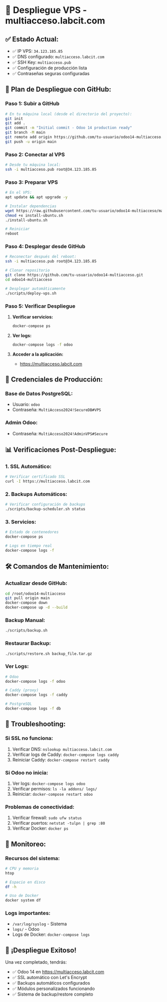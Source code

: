 # 🚀 Despliegue VPS - multiacceso.labcit.com

## ✅ **Estado Actual:**
- ✅ IP VPS: `34.123.185.85`
- ✅ DNS configurado: `multiacceso.labcit.com`
- ✅ SSH Key: `multiacceso.pub`
- ✅ Configuración de producción lista
- ✅ Contraseñas seguras configuradas

## 🎯 **Plan de Despliegue con GitHub:**

### **Paso 1: Subir a GitHub**
```bash
# En tu máquina local (desde el directorio del proyecto):
git init
git add .
git commit -m "Initial commit - Odoo 14 production ready"
git branch -M main
git remote add origin https://github.com/tu-usuario/odoo14-multiacceso.git
git push -u origin main
```

### **Paso 2: Conectar al VPS**
```bash
# Desde tu máquina local:
ssh -i multiacceso.pub root@34.123.185.85
```

### **Paso 3: Preparar VPS**
```bash
# En el VPS:
apt update && apt upgrade -y

# Instalar dependencias
wget https://raw.githubusercontent.com/tu-usuario/odoo14-multiacceso/main/install-ubuntu.sh
chmod +x install-ubuntu.sh
./install-ubuntu.sh

# Reiniciar
reboot
```

### **Paso 4: Desplegar desde GitHub**
```bash
# Reconectar después del reboot:
ssh -i multiacceso.pub root@34.123.185.85

# Clonar repositorio
git clone https://github.com/tu-usuario/odoo14-multiacceso.git
cd odoo14-multiacceso

# Desplegar automáticamente
./scripts/deploy-vps.sh
```

### **Paso 5: Verificar Despliegue**
1. **Verificar servicios:**
   ```bash
   docker-compose ps
   ```

2. **Ver logs:**
   ```bash
   docker-compose logs -f odoo
   ```

3. **Acceder a la aplicación:**
   - https://multiacceso.labcit.com

## 🔐 **Credenciales de Producción:**

### **Base de Datos PostgreSQL:**
- Usuario: `odoo`
- Contraseña: `MultiAcceso2024!SecureDB#VPS`

### **Admin Odoo:**
- Contraseña: `MultiAcceso2024!AdminVPS#Secure`

## 📊 **Verificaciones Post-Despliegue:**

### **1. SSL Automático:**
```bash
# Verificar certificado SSL
curl -I https://multiacceso.labcit.com
```

### **2. Backups Automáticos:**
```bash
# Verificar configuración de backups
./scripts/backup-scheduler.sh status
```

### **3. Servicios:**
```bash
# Estado de contenedores
docker-compose ps

# Logs en tiempo real
docker-compose logs -f
```

## 🛠️ **Comandos de Mantenimiento:**

### **Actualizar desde GitHub:**
```bash
cd /root/odoo14-multiacceso
git pull origin main
docker-compose down
docker-compose up -d --build
```

### **Backup Manual:**
```bash
./scripts/backup.sh
```

### **Restaurar Backup:**
```bash
./scripts/restore.sh backup_file.tar.gz
```

### **Ver Logs:**
```bash
# Odoo
docker-compose logs -f odoo

# Caddy (proxy)
docker-compose logs -f caddy

# PostgreSQL
docker-compose logs -f db
```

## 🔧 **Troubleshooting:**

### **Si SSL no funciona:**
1. Verificar DNS: `nslookup multiacceso.labcit.com`
2. Verificar logs de Caddy: `docker-compose logs caddy`
3. Reiniciar Caddy: `docker-compose restart caddy`

### **Si Odoo no inicia:**
1. Ver logs: `docker-compose logs odoo`
2. Verificar permisos: `ls -la addons/ logs/`
3. Reiniciar: `docker-compose restart odoo`

### **Problemas de conectividad:**
1. Verificar firewall: `sudo ufw status`
2. Verificar puertos: `netstat -tulpn | grep :80`
3. Verificar Docker: `docker ps`

## 📱 **Monitoreo:**

### **Recursos del sistema:**
```bash
# CPU y memoria
htop

# Espacio en disco
df -h

# Uso de Docker
docker system df
```

### **Logs importantes:**
- `/var/log/syslog` - Sistema
- `logs/` - Odoo
- Logs de Docker: `docker-compose logs`

## 🎉 **¡Despliegue Exitoso!**

Una vez completado, tendrás:
- ✅ Odoo 14 en https://multiacceso.labcit.com
- ✅ SSL automático con Let's Encrypt
- ✅ Backups automáticos configurados
- ✅ Módulos personalizados funcionando
- ✅ Sistema de backup/restore completo
